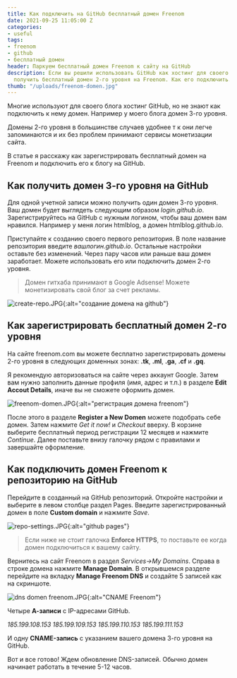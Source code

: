 ```yaml
---
title: Как подключить на GitHub бесплатный домен Freenom
date: 2021-09-25 11:05:00 Z
categories:
- useful
tags:
- freenom
- github
- бесплатный домен
header: Паркуем бесплатный домен Freenom к сайту на GitHub
description: Если вы решили использовать GitHub как хостинг для своего блога, то можно
  получить бесплатный домен 2-го уровня на Freenom. Как его подключить...
thumb: "/uploads/freenom-domen.jpg"
---
```


Многие используют для своего блога хостинг GitHub, но не знают как подключить к нему домен. Например у моего блога домен 3-го уровня.

Домены 2-го уровня в большинстве случаев удобнее т к они легче запоминаются и их без проблем принимают сервисы монетизации сайта. 

В статье я расскажу как зарегистрировать бесплатный домен на Freenom и подключить его к блогу на GitHub.

<div>
<script async src="//pagead2.googlesyndication.com/pagead/js/adsbygoogle.js"></script>
<!-- html blog article adaptive -->
<ins class="adsbygoogle"
     style="display:block"
     data-ad-client="ca-pub-7700451254687983"
     data-ad-slot="1629640353"
     data-ad-format="auto"
     data-full-width-responsive="true"></ins>
<script>
(adsbygoogle = window.adsbygoogle || []).push({});
</script>
</div>

## Как получить домен 3-го уровня на GitHub

Для одной учетной записи можно получить один домен 3-го уровня. Ваш домен будет выглядеть следующим образом *login.github.io*. Зарегистрируйтесь на GitHub с нужным логином, чтобы ваш домен вам нравился. Например у меня логин htmlblog, а домен htmlblog.github.io.

Приступайте к созданию своего первого репозитория. В поле название репозитория введите *вашлогин.github.io*. Остальные настройки оставьте без изменений. Через пару часов или раньше ваш домен заработает. Можете использовать его или подключить домен 2-го уровня. 

> Домен гитхаба принимают в Google Adsense! Можете монетизировать свой блог за счет рекламы.

![create-repo.JPG](/uploads/create-repo.JPG){:alt="создание домена на github"}

## Как зарегистрировать бесплатный домен 2-го уровня

На сайте freenom.com вы можете бесплатно зарегистрировать домены 2-го уровня в следующих доменных зонах: **.tk**, **.ml**, **.ga**, **.cf** и **.gq**.

Я рекомендую авторизоваться на сайте через аккаунт Google. Затем вам нужно заполнить данные профиля (имя, адрес и т.п.) в разделе **Edit Accout Details**, иначе вы не сможете оформить домен. 

![freenom-domen.JPG](/uploads/freenom-domen.JPG){:alt="регистрация домена freenom"}

После этого в разделе **Register a New Domen** можете подобрать себе домен. Затем нажмите *Get it now!* и *Checkout* вверху. В корзине выберите бесплатный период регистрации 12 месяцев и нажмите *Continue*. Далее поставьте внизу галочку рядом с правилами и завершайте оформление.

## Как подключить домен Freenom к репозиторию на GitHub

Перейдите в созданный на GitHub репозиторий. Откройте настройки и выберите в левом столбце раздел Pages. Введите зарегистрированный домен в поле **Custom domain** и нажмите *Save*. 

![repo-settings.JPG](/uploads/repo-settings.JPG){:alt="github pages"}

> Если ниже не стоит галочка **Enforce HTTPS**, то поставьте ее когда домен подключиться к вашему сайту.

Вернитесь на сайт Freenom в раздел *Services->My Domains*. Справа в строке домена нажмите **Manage Domain**. В открывшемся разделе перейдите на вкладку **Manage Freenom DNS** и создайте 5 записей как на скриншоте.

![dns domen freenom.JPG](/uploads/dns%20domen%20freenom.JPG){:alt="CNAME Freenom"}

Четыре **А-записи** с IP-адресами GitHub.

*185.199.108.153
185.199.109.153
185.199.110.153
185.199.111.153*

И одну **CNAME-запись** с указанием вашего домена 3-го уровня на GitHub.

Вот и все готово! Ждем обновление DNS-записей. Обычно домен начинает работать в течение 5-12 часов.